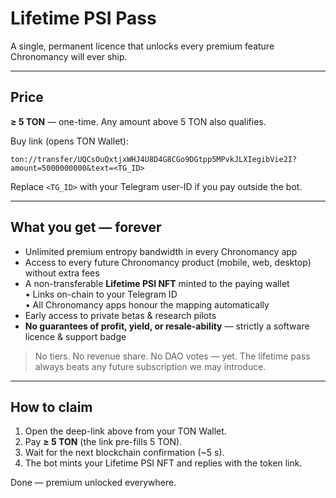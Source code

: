 # Lifetime PSI Pass

A single, permanent licence that unlocks every premium feature Chronomancy will ever ship.

---

## Price

**≥ 5 TON** — one-time.  Any amount above 5 TON also qualifies.

Buy link (opens TON Wallet):

```
ton://transfer/UQCsOuQxtjxWHJ4U8D4G8CGo9DGtpp5MPvkJLXIegibVie2I?amount=5000000000&text=<TG_ID>
```

Replace `<TG_ID>` with your Telegram user-ID if you pay outside the bot.

---

## What you get — forever

* Unlimited premium entropy bandwidth in every Chronomancy app
* Access to every future Chronomancy product (mobile, web, desktop) without extra fees
* A non-transferable **Lifetime PSI NFT** minted to the paying wallet  
  • Links on-chain to your Telegram ID  
  • All Chronomancy apps honour the mapping automatically
* Early access to private betas & research pilots
* **No guarantees of profit, yield, or resale-ability** — strictly a software licence & support badge

> No tiers.  No revenue share.  No DAO votes — yet.  The lifetime pass always beats any future subscription we may introduce.

---

## How to claim

1. Open the deep-link above from your TON Wallet.  
2. Pay **≥ 5 TON** (the link pre-fills 5 TON).  
3. Wait for the next blockchain confirmation (~5 s).
4. The bot mints your Lifetime PSI NFT and replies with the token link.

Done — premium unlocked everywhere. 